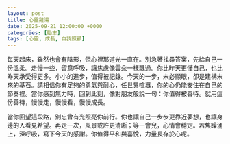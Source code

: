 ```yaml
---
layout: post
title: 心靈雞湯
date: 2025-09-21 12:00:00 +0000
categories: [勵志]
tags: [心靈, 成長, 自我照顧]
---
```


每天起床，雖然也會有陰影，但心裡那道光一直在。別急著找尋答案，先給自己一份溫柔。走慢一些，留意呼吸，讓焦慮像雲朵一樣飄過。你比昨天更懂自己，也比昨天承受得更多。小小的進步，值得被記錄。今天的一步，未必顯眼，卻是建構未來的基石。請相信你有足夠的勇氣與耐心，任世界喧囂，你的心仍能安住在自己的節奏裡。當你感到無力時，回到此刻，像對朋友般說一句：你值得被善待。就用這份善待，慢慢走，慢慢看，慢慢成長。

當你回望這段路，別忘曾有光照亮你前行。你也讓自己一步步更靠近夢想，也讓身邊的人看見希望。再走一次，風景或許更清晰；等一會兒，心情會穩定。若焦躁湧上，深呼吸，寫下今天的感謝。你值得平和與喜悅，力量長存於心呢。